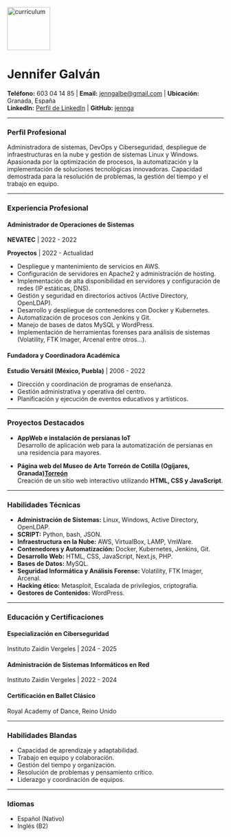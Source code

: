 <img src="https://github.com/user-attachments/assets/ea12e80b-6ac5-47a2-a71c-30fec7932685" alt="curriculum" width="100">   

# **Jennifer Galván**

**Teléfono:** 603 04 14 85  |  **Email:** jenngalbe@gmail.com  |  **Ubicación:** Granada, España  
**LinkedIn:** [Perfil de LinkedIn](https://www.linkedin.com/in/jennifer-galv%C3%A1n-bejarano-b68467318/)  |  **GitHub:** [jennga](https://github.com/Jennga)

---

### **Perfil Profesional**
Administradora de sistemas, DevOps y Ciberseguridad, despliegue de infraestructuras en la nube y gestión de sistemas Linux y Windows. Apasionada por la optimización de procesos, la automatización y la implementación de soluciones tecnológicas innovadoras. Capacidad demostrada para la resolución de problemas, la gestión del tiempo y el trabajo en equipo.

---

### **Experiencia Profesional**

#### **Administrador de Operaciones de Sistemas**  
**NEVATEC** | 2022 - 2022

**Proyectos** | 2022 - Actualidad
- Despliegue y mantenimiento de servicios en AWS.
- Configuración de servidores en Apache2 y administración de hosting.
- Implementación de alta disponibilidad en servidores y configuración de redes (IP estáticas, DNS).
- Gestión y seguridad en directorios activos (Active Directory, OpenLDAP).
- Desarrollo y despliegue de contenedores con Docker y Kubernetes.
- Automatización de procesos con Jenkins y Git.
- Manejo de bases de datos MySQL y WordPress.
- Implementación de herramientas forenses para análisis de sistemas (Volatility, FTK Imager, Arcenal entre otros...).

#### **Fundadora y Coordinadora Académica**  
**Estudio Versátil (México, Puebla)** | 2006 - 2022  
- Dirección y coordinación de programas de enseñanza.
- Gestión administrativa y operativa del centro.
- Planificación y ejecución de eventos educativos y artísticos.

---

### **Proyectos Destacados**

- **AppWeb e instalación de persianas IoT**  
  Desarrollo de aplicación web para la automatización de persianas en una residencia para mayores.  

- **Página web del Museo de Arte Torreón de Cotilla (Ogíjares, Granada)[Torreón](https://jennga.github.io/torreon/)**  
  Creación de un sitio web interactivo utilizando **HTML, CSS y JavaScript**.

---

### **Habilidades Técnicas**

- **Administración de Sistemas:** Linux, Windows, Active Directory, OpenLDAP.
- **SCRIPT:** Python, bash, JSON.
- **Infraestructura en la Nube:** AWS, VirtualBox, LAMP, VmWare.
- **Contenedores y Automatización:** Docker, Kubernetes, Jenkins, Git.
- **Desarrollo Web:** HTML, CSS, JavaScript, Next.js, PHP.
- **Bases de Datos:** MySQL.
- **Seguridad Informática y Análisis Forense:** Volatility, FTK Imager, Arcenal.
- **Hacking ético:** Metasploit, Escalada de privilegios, criptografía.
- **Gestores de Contenidos:** WordPress.

---

### **Educación y Certificaciones**

#### **Especialización en Ciberseguridad**  
Instituto Zaidin Vergeles | 2024 - 2025  

#### **Administración de Sistemas Informáticos en Red**  
Instituto Zaidin Vergeles | 2022 - 2024  

#### **Certificación en Ballet Clásico**  
Royal Academy of Dance, Reino Unido  

---

### **Habilidades Blandas**
- Capacidad de aprendizaje y adaptabilidad.
- Trabajo en equipo y colaboración.
- Gestión del tiempo y organización.
- Resolución de problemas y pensamiento crítico.
- Liderazgo y coordinación de equipos.

---

### **Idiomas**
- Español (Nativo)
- Inglés (B2)


